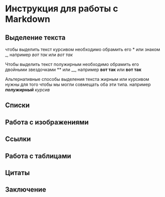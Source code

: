 # Инструкция для работы с Markdown

## Выделение текста

чтобы выделить текст курсивом необходимо обрамить его * или знаком _, например *вот так* или _вот так_

Чтобы выделить текст полужирным необходимо обрамить его двойными звездочками ** или __, например  **вот так** или __вот так__

Альтернативные способы выделения текста жирным или курсивом нужны для того чтобы мы могли совмещать оба эти типа. например _**полужирный** курсив_

## Списки

## Работа с изображениями

## Ссылки

## Работа с таблицами

## Цитаты

## Заключение

